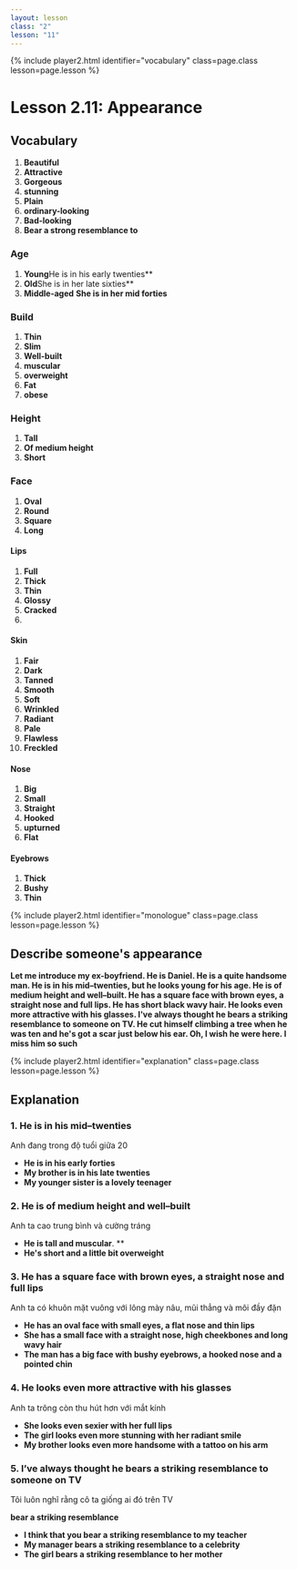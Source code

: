 ```yaml
---
layout: lesson
class: "2"
lesson: "11"
---
```


{% include player2.html identifier="vocabulary" class=page.class lesson=page.lesson %}
# Lesson 2.11: Appearance  



## Vocabulary
1. **Beautiful**
2. **Attractive**
3. **Gorgeous**
4. **stunning**
5. **Plain**
6. **ordinary-looking**
7. **Bad-looking**
8. **Bear a strong resemblance to**

### Age
1. **Young**He is in his  early twenties**
2. **Old**She is in her late sixties**
3. **Middle-aged**  **She is in her mid forties**

### Build 
1. **Thin**
2. **Slim**
3. **Well-built**
4. **muscular**
5. **overweight**
6. **Fat**
7. **obese**
### Height 
1. **Tall**
2. **Of medium height**
3. **Short**

### Face
1. **Oval** 
2. **Round**
3. **Square**
4. **Long**

#### Lips 
1. **Full**
2. **Thick**
3. **Thin**
4. **Glossy**
5. **Cracked**
6. 
#### Skin 
1. **Fair**
2. **Dark**
3. **Tanned** 
4. **Smooth**
5. **Soft**
6. **Wrinkled** 
7. **Radiant**
8. **Pale**
9. **Flawless**
10. **Freckled**


#### Nose 
1. **Big**
2. **Small**
3. **Straight**
4. **Hooked**
5. **upturned**
6. **Flat**

#### Eyebrows
1. **Thick**
2. **Bushy** 
3. **Thin**


 


{% include player2.html identifier="monologue" class=page.class lesson=page.lesson %}
## Describe someone's appearance 

**Let me introduce my ex-boyfriend. He is Daniel. He is a quite handsome man. He is in his mid–twenties, but he looks young for his age. He is of medium height and well–built. He has a square face with brown eyes,  a straight nose and full lips. He has short black wavy hair.  He looks even more attractive with his glasses. I've always thought he bears a striking resemblance to someone on TV. He cut himself climbing a tree when he was ten and he's got a scar just below his ear. Oh, I wish he were here. I miss him so such**



{% include player2.html identifier="explanation" class=page.class lesson=page.lesson %}
## Explanation


### 1. He is in his mid–twenties

Anh đang trong độ tuổi giữa 20

- **He is in his early forties**
- **My brother is in his late twenties**
- **My younger sister is a lovely teenager**


### 2. He is of medium height and well–built

Anh ta cao trung bình và cường tráng 

- **He is tall and muscular**. **
- **He's short and a little bit overweight**

### 3. He has a square face with brown eyes,  a straight nose and full lips

Anh ta có khuôn mặt vuông với lông mày nâu, mũi thẳng và môi đầy đặn

- **He has an oval face with small eyes, a flat nose and thin lips**
- **She has a small face with a straight nose, high cheekbones and long wavy hair**
- **The man has a big face with bushy eyebrows, a hooked nose and a pointed chin**

### 4. He looks even more attractive with his glasses 

Anh ta trông còn thu hút hơn với mắt kính 


- **She looks even sexier with her full lips**
- **The girl looks even more stunning with her radiant smile**
- **My brother looks even more handsome with a tattoo on his arm**

### 5.  I’ve always thought he bears a striking resemblance to someone on TV

Tôi luôn nghĩ rằng cô ta giống ai đó trên TV

**bear a striking resemblance**

- **I think that you bear a striking resemblance to my teacher**
- **My manager bears a striking resemblance to a celebrity**
- **The girl bears a striking resemblance to her mother**





 
